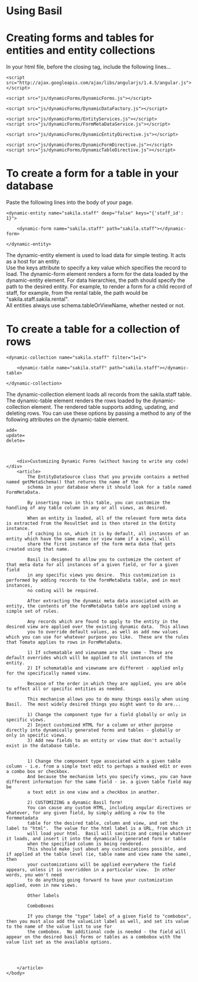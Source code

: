 Using Basil
================

# Creating forms and tables for entities and entity collections

In your html file, before the closing </body> tag, include the following lines...

    <script src="http://ajax.googleapis.com/ajax/libs/angularjs/1.4.5/angular.js"></script>

    <script src="js/dynamicForms/DynamicForms.js"></script>

    <script src="js/dynamicForms/DynamicDataFactory.js"></script>

    <script src="js/dynamicForms/EntityServices.js"></script>
    <script src="js/dynamicForms/FormMetaDataService.js"></script>

    <script src="js/dynamicForms/DynamicEntityDirective.js"></script>

    <script src="js/dynamicForms/DynamicFormDirective.js"></script>
    <script src="js/dynamicForms/DynamicTableDirective.js"></script>

# To create a form for a table in your database

Paste the following lines into the body of your page.

    <dynamic-entity name="sakila.staff" deep="false" keys="{'staff_id': 1}">

        <dynamic-form name="sakila.staff" path="sakila.staff"></dynamic-form>

    </dynamic-entity>

The dynamic-entity element is used to load data for simple testing.  It acts as a host for an entity.  
Use the keys attribute to specify a key value which specifies the record to load.
The dynamic-form element renders a form for the data loaded by the dynamic-entity element.
For data hierarchies, the path should specify the path to the desired entity.  For example, to render a form for 
a child record of staff, for example, from the rental table, the path would be "sakila.staff.sakila.rental".  
All entities always use schema.tableOrViewName, whether nested or not.

# To create a table for a collection of rows

    <dynamic-collection name="sakila.staff" filter="1=1">

        <dynamic-table name="sakila.staff" path="sakila.staff"></dynamic-table>

    </dynamic-collection>

The dynamic-collection element loads all records from the sakila.staff table.
The dynamic-table element renders the rows loaded by the dynamic-collection element. 
The rendered table supports adding, updating, and deleting rows.  You can use these options by passing a method to any of the following attributes on the dynamic-table element.

    add=
    update=
    delete=



        <div>Customizing Dynamic Forms (without having to write any code)</div>
        <article>
            The EntityDataSource class that you provide contains a method named getMetaSchema() that returns the name of the
            schema in your database where it should look for a table named FormMetaData.
            
            By inserting rows in this table, you can customize the handling of any table column in any or all views, as desired.
            
            When an entity is loaded, all of the relevant form meta data is extracted from the ResultSet and is then stored in the Entity instance.
            if caching is on, which it is by default, all instances of an entity which have the same name (or view name if a view), will
            share the first instance of the form meta data that gets created using that name.  
            
            Basil is designed to allow you to customize the content of that meta data for all instances of a given field, or for a given field
            in any specific views you desire.  This customization is performed by adding records to the formMetaData table, and in most instances,
            no coding will be required.  
            
            After extracting the dynamic meta data associated with an entity, the contents of the formMetaData table are applied using a simple set of rules.
            
            Any records which are found to apply to the entity in the desired view are applied over the existing dynamic data.  This allows 
            you to override default values, as well as add new values which you can use for whatever purpose you like.  These are the rules that Tomato applies to rows in FormMetaData.
            
            1) If schematable and viewname are the same - These are default overrides which will be applied to all instances of the entity.  
            2) If schematable and viewname are different - applied only for the specifically named view.
            
            Because of the order in which they are applied, you are able to effect all or specific entities as needed.
            
            This mechanism allows you to do many things easily when using Basil.  The most widely desired things you might want to do are...

            1) Change the component type for a field globally or only in specific views.
            2) Inject customized HTML for a column or other purpose directly into dynamically generated forms and tables - globally or only in specific views.
            3) Add new fields to an entity or view that don't actually exist in the database table.
            
            
            1) Change the component type associated with a given table column - i.e. from a simple text edit to perhaps a masked edit or even a combo box or checkbox.
            And because the mechanism lets you specify views, you can have different information for the same field - ie. a given table field may be 
            a text edit in one view and a checkbox in another.
            
            2) CUSTOMIZING a dynamic Basil form!
            You can cause any custom HTML, including angular directives or whatever, for any given field, by simply adding a row to the formmetadata
            table for the desired table, column and view, and set the label to "html".  The value for the html label is a URL, from which it 
            will load your html.  Basil will sanitize and compile whatever it loads, and insert it into the dynamically generated form or table
            when the specified column is being rendered.
            This should make just about any customizations possible, and if applied at the table level (ie, table name and view name the same), then 
            your customizations will be applied everywhere the field appears, unless it is overridden in a particular view.  In other words, you won't need
            to do anything going forward to have your customization applied, even in new views.
            
            Other labels
            
            ComboBoxes
            
            If you change the "type" label of a given field to "combobox", then you must also add the valueList label as well, and set its value to the name of the value list to use for 
            the combobox.  No additional code is needed - the field will appear on the desired basil forms or tables as a combobox with the value list set as the available options.
            
            
            
            
        </article>
    </body>
</html>
